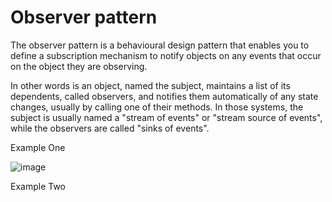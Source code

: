 # Observer pattern

The observer pattern is a behavioural design pattern that enables you to define a subscription mechanism to notify objects on any events that occur on the object they are observing.

In other words is an object, named the subject, maintains a list of its dependents, called observers, and notifies them automatically of any state changes, usually by calling one of their methods. In those systems, the subject is usually named a "stream of events" or "stream source of events", while the observers are called "sinks of events".

Example One

![image](https://user-images.githubusercontent.com/64706973/152812380-90fcd31b-b24c-4bd4-bdb4-b82ef163dc22.png)

Example Two
